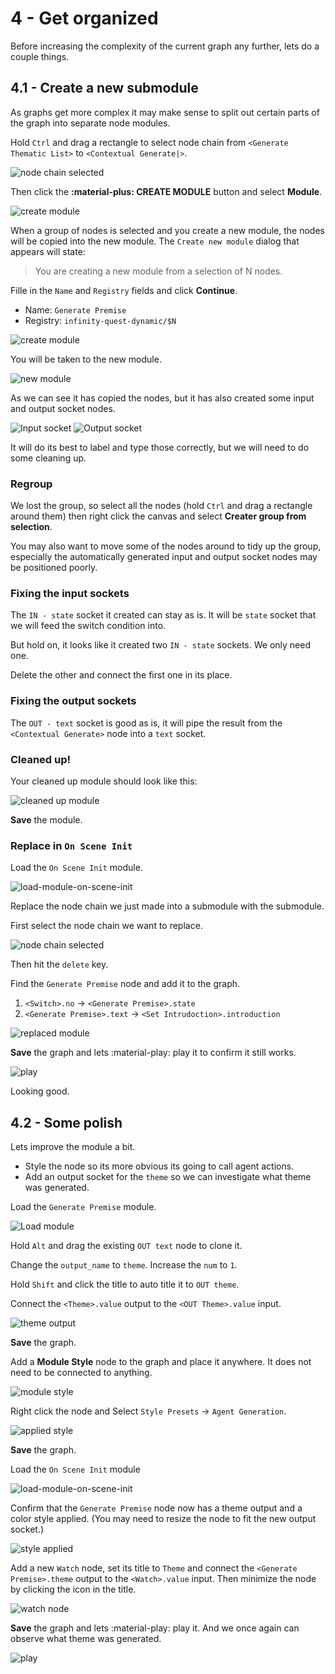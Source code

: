 # 4 - Get organized

Before increasing the complexity of the current graph any further, lets do a couple things.

## 4.1 - Create a new submodule

As graphs get more complex it may make sense to split out certain parts of the graph into separate node modules.

Hold `Ctrl` and drag a rectangle to select node chain from `<Generate Thematic List>` to `<Contextual Generate|>`.

![node chain selected](./img/4-0001.png)

Then click the **:material-plus: CREATE MODULE** button and select **Module**.

![create module](./img/4-0002.png)

When a group of nodes is selected and you create a new module, the nodes will be copied into the new module. The `Create new module` dialog that appears will state:

> You are creating a new module from a selection of N nodes.

Fille in the `Name` and `Registry` fields and click **Continue**.

- Name: `Generate Premise`
- Registry: `infinity-quest-dynamic/$N`

![create module](./img/4-0003.png)

You will be taken to the new module.

![new module](./img/4-0004.png)

As we can see it has copied the nodes, but it has also created some input and output socket nodes.

![Input socket](./img/4-0005.png) ![Output socket](./img/4-0006.png)

It will do its best to label and type those correctly, but we will need to do some cleaning up.

### Regroup

We lost the group, so select all the nodes (hold `Ctrl` and drag a rectangle around them) then right click the canvas and select **Creater group from selection**.

You may also want to move some of the nodes around to tidy up the group, especially the automatically generated input and output socket nodes may be positioned poorly.

### Fixing the input sockets

The `IN - state` socket it created can stay as is. It will be `state` socket that we will feed the switch condition into.

But hold on, it looks like it created two `IN - state` sockets. We only need one.

Delete the other and connect the first one in its place.

### Fixing the output sockets

The `OUT - text` socket is good as is, it will pipe the result from the `<Contextual Generate>` node into a `text` socket.

### Cleaned up!

Your cleaned up module should look like this:

![cleaned up module](./img/4-0007.png)

**Save** the module.

### Replace in `On Scene Init`

Load the `On Scene Init` module. 

![load-module-on-scene-init](./img/load-module-on-scene-init.png)

Replace the node chain we just made into a submodule with the submodule.

First select the node chain we want to replace.

![node chain selected](./img/4-0001.png)

Then hit the `delete` key.

Find the `Generate Premise` node and add it to the graph.

1. `<Switch>.no` -> `<Generate Premise>.state`
1. `<Generate Premise>.text` -> `<Set Intrudoction>.introduction`

![replaced module](./img/4-0008.png)

**Save** the graph and lets :material-play: play it to confirm it still works.

![play](./img/4-0009.png)

Looking good.

## 4.2 - Some polish

Lets improve the module a bit.

- Style the node so its more obvious its going to call agent actions.
- Add an output socket for the `theme` so we can investigate what theme was generated.

Load the `Generate Premise` module.

![Load module](./img/4-0010.png)

Hold `Alt` and drag the existing `OUT text` node to clone it.

Change the `output_name` to `theme`.
Increase the `num` to `1`.

Hold `Shift` and click the title to auto title it to `OUT theme`.

Connect the `<Theme>.value` output to the `<OUT Theme>.value` input.

![theme output](./img/4-0011.png)

**Save** the graph.

Add a **Module Style** node to the graph and place it anywhere. It does not need to be connected to anything.

![module style](./img/4-0012.png)

Right click the node and Select `Style Presets` -> `Agent Generation`.

![applied style](./img/4-0013.png)

**Save** the graph.

Load the `On Scene Init` module

![load-module-on-scene-init](./img/load-module-on-scene-init.png)


Confirm that the `Generate Premise` node now has a theme output and a color style applied. (You may need to resize the node to fit the new output socket.)

![style applied](./img/4-0014.png)

Add a new `Watch` node, set its title to `Theme` and connect the `<Generate Premise>.theme` output to the `<Watch>.value` input. Then minimize the node by clicking the icon in the title.

![watch node](./img/4-0015.png)

**Save** the graph and lets :material-play: play it. And we once again can observe what theme was generated.

![play](./img/4-0016.png)